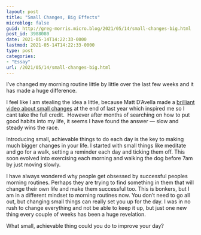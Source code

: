 ```yaml
---
layout: post
title: "Small Changes, Big Effects"
microblog: false
guid: http://greg-morris.micro.blog/2021/05/14/small-changes-big.html
post_id: 3988080
date: 2021-05-14T14:22:33-0000
lastmod: 2021-05-14T14:22:33-0000
type: post
categories:
- "Essay"
url: /2021/05/14/small-changes-big.html
---
```

<!--kg-card-begin: html--><div>
<div>
<p>I’ve changed my morning routine little by little over the last few weeks and it has made a huge difference.</p>
<p>I feel like I am stealing the idea a little, because Matt D’Avella made a <a href="https://www.youtube.com/watch?v=wIIGCTIpRMk&amp;t=198s">brilliant video about small changes</a> at the end of last year which inspired me so I cant take the full credit.  However after months of searching on how to put good habits into my life, it seems I have found the answer — slow and steady wins the race.</p>
<p>Introducing small, achievable things to do each day is the key to making much bigger changes in your life. I started with small things like meditate and go for a walk, setting a reminder each day and ticking them off. This soon evolved into exercising each morning and walking the dog before 7am by just moving slowly.</p>
<p>I have always wondered why people get obsessed by successful peoples morning routines. Perhaps they are trying to find something in them that will change their own life and make them successful too. This is bonkers, but I am in a different mindset to morning routines now. You don’t need to go all out, but changing small things can really set you up for the day. I was in no rush to change everything and not be able to keep it up, but just one new thing every couple of weeks has been a huge revelation.</p>
<p>What small, achievable thing could you do to improve your day?</p>
</div>
</div>
<!--kg-card-end: html-->
